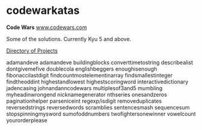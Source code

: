 # codewarkatas

<b>Code Wars</b>
www.codewars.com

Some of the solutions. Currently Kyu 5 and above.


<u>Directory of Projects</u>

adamandeve
adamandeve
buildingblocks
converttimetostring
describealist
dontgivemefive
doublecola
englishbeggers
enoughisenough
fibonaccilastdigit
findcountmostelementinarray
findsmallestinteger
findtheoddint
highestandlowest
highestscoringword
interactivedictionary
jadencasing
johnandanncodewars
multiplesof3and5
mumbling
myheadinwrongend
nicknamegenerator
nthseries
onesandzeros
paginationhelper
parseniceint
regexp/isdigit
removeduplicates
reversedstrings
reversedwords
scramblies
sentencesmash
sequencesum
stopspinningmysword
sumofoddnumbers
twofightersonewinner
vowelcount
yourorderplease
